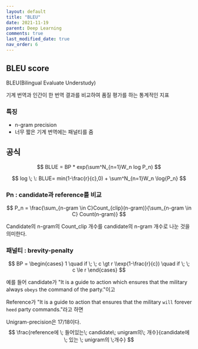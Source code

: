```yaml
---
layout: default
title: "BLEU"
date: 2021-11-19
parent: Deep Learning
comments: true
last_modified_date: true
nav_order: 6
---
```




## BLEU score

BLEU(Bilingual Evaluate Understudy)

기계 번역과 인간이 한 번역 결과를 비교하여 품질 평가를 하는 통계적인 지표



### 특징

* n-gram precision
* 너무 짧은 기계 번역에는 패널티를 줌



## 공식


$$
BLUE = BP * exp(\sum^N_{n=1}W_n log P_n)
$$

$$
log  \; \:  BLUE= min(1-\frac{r}{c},0) + \sum^N_{n=1}W_n \log{P_n}
$$






### Pn : candidate과 reference를 비교


$$
P_n = \frac{\sum_{n-gram \in C}Count_{clip}(n-gram)}{\sum_{n-gram \in C} Count(n-gram)}
$$


Candidate의 n-gram의 Count_clip 개수를 candidate의 n-gram 개수로 나눈 것을 의미한다. 



### 패널티 : brevity-penalty


$$
BP = \begin{cases} 1 \quad if \; \; c \gt r \\exp(1-\frac{r}{c}) \quad if \; \; c \le r \end{cases}
$$


예를 들어 candidate가 "It is a guide to action which ensures that the military always `obeys` the command of the party."이고

Reference가 "It is a guide to action that ensures that the military `will` forever `heed` party commands."라고 하면 

Unigram-precision은 17/18이다.
$$
\frac{reference에 \; 들어있는\; candidate\; unigram의\; 개수}{candidate에 \; 있는 \; unigram의 \;개수}
$$


